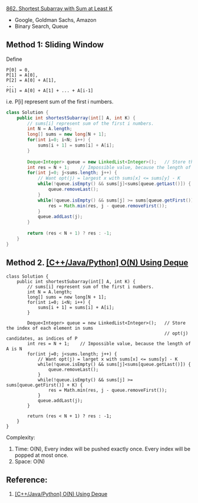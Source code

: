 [862. Shortest Subarray with Sum at Least K](https://leetcode.com/problems/shortest-subarray-with-sum-at-least-k/)

* Google, Goldman Sachs, Amazon
* Binary Search, Queue


## Method 1: Sliding Window
Define
```
P[0] = 0,   
P[1] = A[0],    
P[2] = A[0] + A[1], 
...
P[i] = A[0] + A[1] + ... + A[i-1]   
```
i.e. P[i] represent sum of the first i numbers.

```java 
class Solution {
    public int shortestSubarray(int[] A, int K) {
        // sums[i] represent sum of the first i numbers.
        int N = A.length;
        long[] sums = new long[N + 1];
        for(int i=0; i<N; i++) {
            sums[i + 1] = sums[i] + A[i];
        }
        
        Deque<Integer> queue = new LinkedList<Integer>();   // Store the index of each element in sums, opt(j) candidates, as indices of P
        int res = N + 1;    // Impossible value, because the length of A is N
        for(int j=0; j<sums.length; j++) {
            // Want opt(j) = largest x with sums[x] <= sums[y] - K
            while(!queue.isEmpty() && sums[j]<sums[queue.getLast()]) {
                queue.removeLast();
            }
            while(!queue.isEmpty() && sums[j] >= sums[queue.getFirst()] + K) {  // i.e. nums[start, ..., j-1], where start = getFirst()-1  
                res = Math.min(res, j - queue.removeFirst());
            }
            queue.addLast(j);
        }
        
        return (res < N + 1) ? res : -1;
    }
}
```


## Method 2. [[C++/Java/Python] O(N) Using Deque](https://leetcode.com/problems/shortest-subarray-with-sum-at-least-k/discuss/143726/C%2B%2BJavaPython-O(N)-Using-Deque)
```
class Solution {
    public int shortestSubarray(int[] A, int K) {
        // sums[i] represent sum of the first i numbers.
        int N = A.length;
        long[] sums = new long[N + 1];
        for(int i=0; i<N; i++) {
            sums[i + 1] = sums[i] + A[i];
        }
        
        Deque<Integer> queue = new LinkedList<Integer>();   // Store the index of each element in sums
                                                            // opt(j) candidates, as indices of P
        int res = N + 1;    // Impossible value, because the length of A is N
        for(int j=0; j<sums.length; j++) {
            // Want opt(j) = larget x with sums[x] <= sums[y] - K
            while(!queue.isEmpty() && sums[j]<sums[queue.getLast()]) {
                queue.removeLast();
            }
            while(!queue.isEmpty() && sums[j] >= sums[queue.getFirst()] + K) {
                res = Math.min(res, j - queue.removeFirst());
            }
            queue.addLast(j);
        }
        
        return (res < N + 1) ? res : -1;
    }
}
```
Complexity:
1. Time: O(N), Every index will be pushed exactly once. Every index will be popped at most once.
2. Space: O(N)


## Reference:
1. [[C++/Java/Python] O(N) Using Deque](https://leetcode.com/problems/shortest-subarray-with-sum-at-least-k/discuss/143726/C%2B%2BJavaPython-O(N)-Using-Deque)


